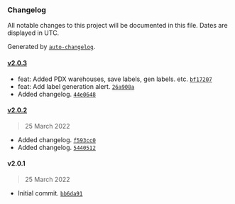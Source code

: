 ### Changelog

All notable changes to this project will be documented in this file. Dates are displayed in UTC.

Generated by [`auto-changelog`](https://github.com/CookPete/auto-changelog).

#### [v2.0.3](https://github.com/UtahGooner/po-labels/compare/v2.0.2...v2.0.3)

- feat: Added PDX warehouses, save labels, gen labels. etc. [`bf17207`](https://github.com/UtahGooner/po-labels/commit/bf17207195d71df431b0fea5c983f2d1f6ff901e)
- feat: Add label generation alert. [`26a908a`](https://github.com/UtahGooner/po-labels/commit/26a908ac01455ddb414c4bd031ab4cb1c14fa3db)
- Added changelog. [`44e0648`](https://github.com/UtahGooner/po-labels/commit/44e06487694349622bbc787a7da782be4060969f)

#### [v2.0.2](https://github.com/UtahGooner/po-labels/compare/v2.0.1...v2.0.2)

> 25 March 2022

- Added changelog. [`f593cc0`](https://github.com/UtahGooner/po-labels/commit/f593cc0d6958415f51afd04c916c558c701f78c6)
- Added changelog. [`5440512`](https://github.com/UtahGooner/po-labels/commit/54405129f20c98d2931ad26b2042696d773b5b06)

#### v2.0.1

> 25 March 2022

- Initial commit. [`bb6da91`](https://github.com/UtahGooner/po-labels/commit/bb6da914591e05b22a66ca1f4225b00a20226ec2)
